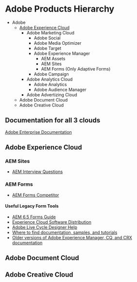 # Adobe Products Hierarchy
- Adobe
    - [Adobe Experience Cloud](https://www.youtube.com/playlist?list=PL--Krn5r55Zaod54Q1GikzvxKkgmeKYvd)
        - Adobe Marketing Cloud
            - Adobe Social
            - Adobe Media Optimizer
            - Adobe Target
            - Adobe Experience Manager
                - AEM Assets
                - AEM Sites
                - AEM Forms (Only Adaptive Forms)
            - Adobe Campaign
        - Adobe Analytics Cloud
            - Adobe Analytics
            - Adobe Audience Manager
        - Adobe Advertizing Cloud
    - Adobe Document Cloud
    - Adobe Creative Cloud

## Documentation for all 3 clouds
[Adobe Enterprise Documentation](https://experienceleague.adobe.com/docs/?lang=en)

## Adobe Experience Cloud

### AEM Sites
- [AEM Interview Questions](https://www.youtube.com/watch?v=mABSDc005xA)

### AEM Forms

- [AEM Forms Competitor](https://business.adobe.com/products/experience-manager/forms/competitors.html)

#### Useful Legacy Form Tools
- [AEM 6.5 Forms Guide](https://experienceleague.adobe.com/docs/experience-manager-65/forms/home.html?lang=en)
- [Experience Cloud Software Distribution](https://experienceleague.adobe.com/docs/experience-cloud/software-distribution/home.html?lang=en#download-software)
- [Adobe Live Cycle Designer Help](https://help.adobe.com/en_US/AEMForms/6.1/DesignerHelp/index.html)
- [Where to find documentation, samples, and tutorials](https://help.adobe.com/en_US/AEMForms/6.1/DesignerHelp/WS92d06802c76abadb30a19f61129b8afff1c-7ff2.2.html)
- [Older versions of Adobe Experience Manager, CQ, and CRX documentation](https://experienceleague.adobe.com/docs/experience-manager-release-information/aem-release-updates/previous-updates/aem-previous-versions.html?lang=en)

## Adobe Document Cloud

## Adobe Creative Cloud
